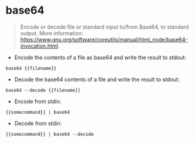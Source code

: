 # base64

> Encode or decode file or standard input to/from Base64, to standard output.
> More information: <https://www.gnu.org/software/coreutils/manual/html_node/base64-invocation.html>.

- Encode the contents of a file as base64 and write the result to stdout:

`base64 {{filename}}`

- Decode the base64 contents of a file and write the result to stdout:

`base64 --decode {{filename}}`

- Encode from stdin:

`{{somecommand}} | base64`

- Decode from stdin:

`{{somecommand}} | base64 --decode`
